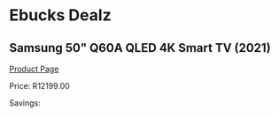 
# Ebucks Dealz
## Samsung 50" Q60A QLED 4K Smart TV (2021)
[Product Page](https://www.ebucks.com/web/shop/productSelected.do?prodId=1211639774&catId=363628796)

Price: R12199.00

Savings: 


	